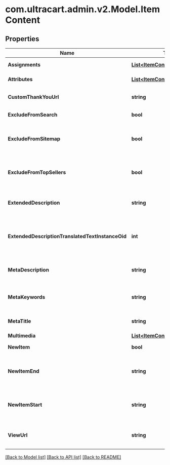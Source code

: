 
# com.ultracart.admin.v2.Model.ItemContent

## Properties

Name | Type | Description | Notes
------------ | ------------- | ------------- | -------------
**Assignments** | [**List&lt;ItemContentAssignment&gt;**](ItemContentAssignment.md) | StoreFront assignments | [optional] 
**Attributes** | [**List&lt;ItemContentAttribute&gt;**](ItemContentAttribute.md) | StoreFront attributes | [optional] 
**CustomThankYouUrl** | **string** | Custom Thank You URL | [optional] 
**ExcludeFromSearch** | **bool** | Exclude from search | [optional] 
**ExcludeFromSitemap** | **bool** | Exclude from the sitemap for the StoreFront | [optional] 
**ExcludeFromTopSellers** | **bool** | Exclude from the top sellers list in the StoreFront | [optional] 
**ExtendedDescription** | **string** | Extended description (max 10000 characters) | [optional] 
**ExtendedDescriptionTranslatedTextInstanceOid** | **int** | Extended description text translation instance identifier | [optional] 
**MetaDescription** | **string** | SEO meta description used by Storefronts | [optional] 
**MetaKeywords** | **string** | SEO meta keywords used by Storefronts | [optional] 
**MetaTitle** | **string** | SEO meta title used by Storefronts | [optional] 
**Multimedia** | [**List&lt;ItemContentMultimedia&gt;**](ItemContentMultimedia.md) | Multimedia | [optional] 
**NewItem** | **bool** | True if the item is new | [optional] 
**NewItemEnd** | **string** | The date the item should no longer be considered new | [optional] 
**NewItemStart** | **string** | The date the item should start being considered new | [optional] 
**ViewUrl** | **string** | Legacy view URL (not used by StoreFronts) | [optional] 

[[Back to Model list]](../README.md#documentation-for-models)
[[Back to API list]](../README.md#documentation-for-api-endpoints)
[[Back to README]](../README.md)

